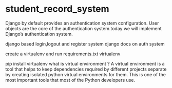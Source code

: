 # student_record_system


Django by default provides an authentication system configuration. User objects are the core of the authentication system.today we will implement Django’s authentication system.

django based login,logout and register system django docs on auth system

create a virtualenv and run requirements.txt
virtualenv

pip install virtualenv
what is virtual environment ?
A virtual environment is a tool that helps to keep dependencies required by different projects separate by creating isolated python virtual environments for them. This is one of the most important tools that most of the Python developers use.
